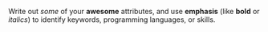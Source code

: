 Write out *some* of your **awesome** attributes, and use **emphasis** (like **bold** or *italics*) to identify keywords, programming languages, or skills. 
